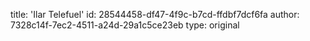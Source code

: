 title: 'Ilar Telefuel'
id: 28544458-df47-4f9c-b7cd-ffdbf7dcf6fa
author: 7328c14f-7ec2-4511-a24d-29a1c5ce23eb
type: original
